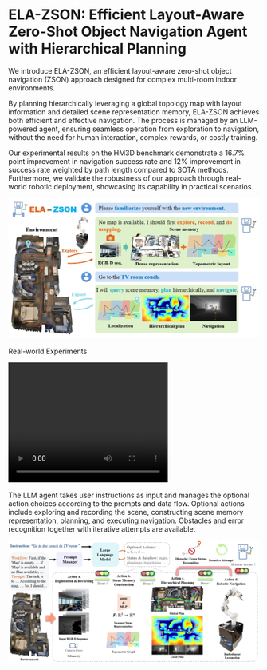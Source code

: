 # ELA-ZSON: Efficient Layout-Aware Zero-Shot Object Navigation Agent with Hierarchical Planning

We introduce ELA-ZSON, an efficient layout-aware zero-shot object navigation (ZSON) approach designed for complex multi-room indoor environments. 

By planning hierarchically leveraging a global topology map with layout information and detailed scene representation memory, ELA-ZSON achieves both efficient and effective navigation. The process is managed by an LLM-powered agent, ensuring seamless operation from exploration to navigation, without the need for human interaction, complex rewards, or costly training. 

Our experimental results on the HM3D benchmark demonstrate a 16.7\% point improvement in navigation success rate and 12\% improvement in success rate weighted by path length compared to SOTA methods. Furthermore, we validate the robustness of our approach through real-world robotic deployment, showcasing its capability in practical scenarios.

<p align=“center”> 
<img src=".\teaser.png" width="600"> 
</p>

Real-world Experiments

<video width="320" height="240" controls>
<source src="movie.mp4" type=".\real.mp4">
</video>

The LLM agent takes user instructions as input and manages the optional action choices according to the prompts and data flow. Optional actions include exploring and recording the scene, constructing scene memory representation, planning, and executing navigation. Obstacles and error recognition together with iterative attempts are available.

<img src=".\method.png"> 
